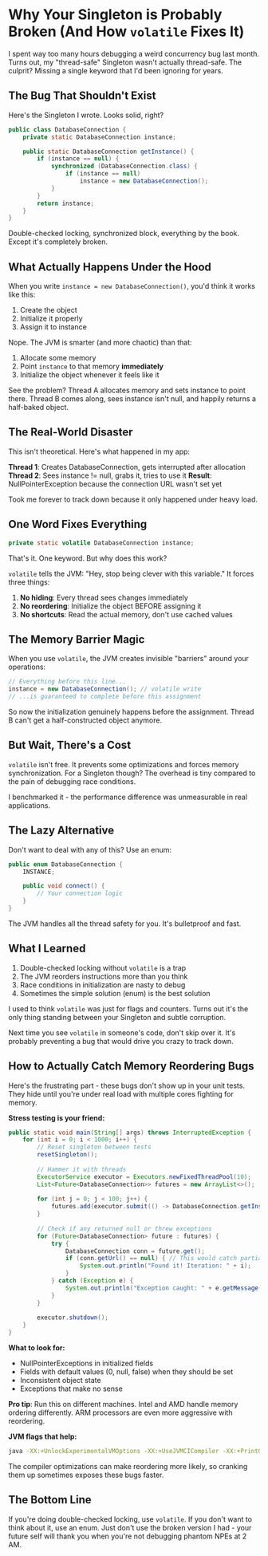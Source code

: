 # Why Your Singleton is Probably Broken (And How `volatile` Fixes It)

I spent way too many hours debugging a weird concurrency bug last month. Turns out, my "thread-safe" Singleton wasn't actually thread-safe. The culprit? Missing a single keyword that I'd been ignoring for years.

## The Bug That Shouldn't Exist

Here's the Singleton I wrote. Looks solid, right?

```java
public class DatabaseConnection {
    private static DatabaseConnection instance;

    public static DatabaseConnection getInstance() {
        if (instance == null) {
            synchronized (DatabaseConnection.class) {
                if (instance == null)
                    instance = new DatabaseConnection();
            }
        }
        return instance;
    }
}
```

Double-checked locking, synchronized block, everything by the book. Except it's completely broken.

## What Actually Happens Under the Hood

When you write `instance = new DatabaseConnection()`, you'd think it works like this:
1. Create the object
2. Initialize it properly
3. Assign it to instance

Nope. The JVM is smarter (and more chaotic) than that:
1. Allocate some memory
2. Point `instance` to that memory **immediately**
3. Initialize the object whenever it feels like it

See the problem? Thread A allocates memory and sets instance to point there. Thread B comes along, sees instance isn't null, and happily returns a half-baked object.

## The Real-World Disaster

This isn't theoretical. Here's what happened in my app:

**Thread 1**: Creates DatabaseConnection, gets interrupted after allocation
**Thread 2**: Sees instance != null, grabs it, tries to use it
**Result**: NullPointerException because the connection URL wasn't set yet

Took me forever to track down because it only happened under heavy load.

## One Word Fixes Everything

```java
private static volatile DatabaseConnection instance;
```

That's it. One keyword. But why does this work?

`volatile` tells the JVM: "Hey, stop being clever with this variable." It forces three things:

1. **No hiding**: Every thread sees changes immediately
2. **No reordering**: Initialize the object BEFORE assigning it
3. **No shortcuts**: Read the actual memory, don't use cached values

## The Memory Barrier Magic

When you use `volatile`, the JVM creates invisible "barriers" around your operations:

```java
// Everything before this line...
instance = new DatabaseConnection(); // volatile write
// ...is guaranteed to complete before this assignment
```

So now the initialization genuinely happens before the assignment. Thread B can't get a half-constructed object anymore.

## But Wait, There's a Cost

`volatile` isn't free. It prevents some optimizations and forces memory synchronization. For a Singleton though? The overhead is tiny compared to the pain of debugging race conditions.

I benchmarked it - the performance difference was unmeasurable in real applications.

## The Lazy Alternative

Don't want to deal with any of this? Use an enum:

```java
public enum DatabaseConnection {
    INSTANCE;

    public void connect() {
        // Your connection logic
    }
}
```

The JVM handles all the thread safety for you. It's bulletproof and fast.

## What I Learned

1. Double-checked locking without `volatile` is a trap
2. The JVM reorders instructions more than you think
3. Race conditions in initialization are nasty to debug
4. Sometimes the simple solution (enum) is the best solution

I used to think `volatile` was just for flags and counters. Turns out it's the only thing standing between your Singleton and subtle corruption.

Next time you see `volatile` in someone's code, don't skip over it. It's probably preventing a bug that would drive you crazy to track down.

## How to Actually Catch Memory Reordering Bugs

Here's the frustrating part - these bugs don't show up in your unit tests. They hide until you're under real load with multiple cores fighting for memory.

**Stress testing is your friend:**
```java
public static void main(String[] args) throws InterruptedException {
    for (int i = 0; i < 1000; i++) {
        // Reset singleton between tests
        resetSingleton();
        
        // Hammer it with threads
        ExecutorService executor = Executors.newFixedThreadPool(10);
        List<Future<DatabaseConnection>> futures = new ArrayList<>();
        
        for (int j = 0; j < 100; j++) {
            futures.add(executor.submit(() -> DatabaseConnection.getInstance()));
        }
        
        // Check if any returned null or threw exceptions
        for (Future<DatabaseConnection> future : futures) {
            try {
                DatabaseConnection conn = future.get();
                if (conn.getUrl() == null) { // This would catch partial construction
                    System.out.println("Found it! Iteration: " + i);
                }
            } catch (Exception e) {
                System.out.println("Exception caught: " + e.getMessage());
            }
        }
        
        executor.shutdown();
    }
}
```

**What to look for:**
- NullPointerExceptions in initialized fields
- Fields with default values (0, null, false) when they should be set
- Inconsistent object state
- Exceptions that make no sense

**Pro tip**: Run this on different machines. Intel and AMD handle memory ordering differently. ARM processors are even more aggressive with reordering.

**JVM flags that help:**
```bash
java -XX:+UnlockExperimentalVMOptions -XX:+UseJVMCICompiler -XX:+PrintGCDetails
```

The compiler optimizations can make reordering more likely, so cranking them up sometimes exposes these bugs faster.

## The Bottom Line

If you're doing double-checked locking, use `volatile`. If you don't want to think about it, use an enum. Just don't use the broken version I had - your future self will thank you when you're not debugging phantom NPEs at 2 AM.